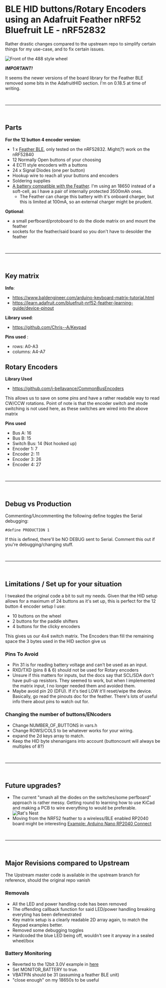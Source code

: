 # BLE HID buttons/Rotary Encoders using an Adafruit Feather nRF52 Bluefruit LE - nRF52832

Rather drastic changes compared to the upstream repo to simplify certain things for my use-case, and to fix certain issues. 

![Front of the 488 style wheel](https://github.com/WemansG90/WirelessButtons/blob/master/Images/Front.jpg)

_**IMPORTANT!**_

It seems the newer versions of the board library for the Feather BLE removed some bits in the AdafruitHID section. I'm on 0.18.5 at time of writing.


</br>

---
</br>

## Parts
**For the 12 button 4 encoder version**:
 - 1 x [Feather BLE](https://www.adafruit.com/product/3406), only tested on the nRF52832. Might(?) work on the nRF52840
 - 12 Normally Open buttons of your choosing
 - 4 EC11 style encoders with a buttons
 - 24 x Signal Diodes (one per button)
 - Hookup wire to reach all your buttons and encoders
 - Soldering supplies
 - [A battery compatible with the Feather](https://learn.adafruit.com/bluefruit-nrf52-feather-learning-guide/power-management). I'm using an 18650 instead of a soft-cell, as I have a pair of internally protected 3500mAh ones. 
    - The Feather can charge this battery with it's onboard charger, but this is limited at 100mA, so an external charger might be prudent.

 **Optional**:
  - a small perfboard/protoboard to do the diode matrix on and mount the feather
  - sockets for the feather/said board so you don't have to desolder the feather


</br>

---
</br>

## Key matrix
**Info**: 
- https://www.baldengineer.com/arduino-keyboard-matrix-tutorial.html
- https://learn.adafruit.com/bluefruit-nrf52-feather-learning-guide/device-pinout

**Library used**: 
- https://github.com/Chris--A/Keypad

**Pins used** :
 - rows: A0-A3 
 - columns: A4-A7
## Rotary Encoders

**Library Used**
- https://github.com/j-bellavance/CommonBusEncoders

This allows us to save on some pins and have a rather readable way to read CW/CCW rotations. Point of note is that the encoder switch and mode switching is not used here, as these switches are wired into the above matrix

**Pins used**
- Bus A: 16
- Bus B: 15
- Switch Bus: 14 (Not hooked up)
- Encoder 1: 7
- Encoder 2: 11
- Encoder 3: 26
- Encoder 4: 27


</br>

---
</br>

## Debug vs Production
Commenting/Uncommenting the following define toggles the Serial debugging: 
```
#define PRODUCTION 1
```
If this is defined, there'll be NO DEBUG sent to Serial. Comment this out if you're debugging/changing stuff. 

</br>

---
</br>

## Limitations / Set up for your situation

I tweaked the original code a bit to suit my needs. Given that the HID setup allows for a maximum of 24 buttons as it's set up, this is perfect for the 12 button 4 encoder setup I use:
- 10 buttons on the wheel
- 2 buttons for the paddle shifters
- 4 buttons for the clicky encoders

This gives us our 4x4 switch matrix. The Encoders than fill the remaining space the 3 bytes used in the HID section give us

### Pins To Avoid
- Pin 31 is for reading battery voltage and can't be used as an input. 
- RXD/TXD (pins 8 & 6) should not be used for Rotary encoders
- Unsure if this matters for inputs, but the docs say that SCL/SDA don't have pull-up resistors. They seemed to work, but when I implemented the matrix input, I no longer needed them and avoided them.
- Maybe avoid pin 20 (DFU). If it's tied LOW it'll reset/wipe the device. Basically, go read the pinouts doc for the feather. There's lots of useful info there about pins to watch out for.

### Changing the number of buttons/ENcoders

- Change NUMBER_OF_BUTTONS in vars.h
- Change ROWS/COLS to be whatever works for your wiring.
- expand the 2d keys array to match.
- Keep the HID byte shenanigans into account (buttoncount will always be multiples of 8?)

</br>

---
</br>

## Future upgrades?

- The current "smash all the diodes on the switches/some perfboard" approach is rather messy. Getting round to learning how to use KiCad and making a PCB to wire everything to would be preferable. 
![Rat's Nest](https://github.com/WemansG90/WirelessButtons/blob/master/Images/Rats_Nest.jpg)
- Moving from the NRF52 feather to a wireless/BLE enabled RP2040 board might be interesting [Example: Arduino Nano RP2040 Connect](https://launch.arduino.cc/nano-rp2040) 

</br>

---
</br>

## Major Revisions compared to Upstream

The Upstream master code is available in the upstream branch for reference, should the original repo vanish

### Removals
- All the LED and power handling code has been removed
- The offending callback function for said LED/power handling breaking everyting has been defenestrated 
- Key matrix setup is a clearly readable 2D array again, to match the Keypad examples better.
- Removed some debugging toggles
- Hardcoded the blue LED being off, wouldn't see it anyway in a sealed wheel/box

### Battery Monitoring
 - Reverted to the 12bit 3.0V example in [here](https://learn.adafruit.com/bluefruit-nrf52-feather-learning-guide/nrf52-adc)
 - Set MONITOR_BATTERY to true.
 - VBATPIN should be 31 (assuming a feather BLE unit)
 - "close enough" on my 18650s to be useful




